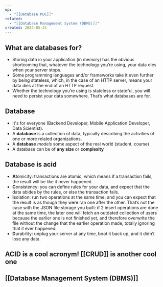 ```yaml
---
up:
  - "[[Database MOC]]"
related:
  - "[[Database Management System (DBMS)]]"
created: 2024-05-21
---
```

## What are databases for?
- Storing data in your application (in memory) has the obvious shortcoming that, whatever the technology you’re using, your data dies when your server stops. 
- Some programming languages and/or frameworks take it even further by being stateless, which, in the case of an HTTP server, means your data dies at the end of an HTTP request. 
- Whether the technology you’re using is stateless or stateful, you will need to persist your data somewhere. That’s what databases are for.

## Database
- It's for everyone (Backend Developer, Mobile Application Developer, Data Scientist).
- A __database__ is a collection of data, typically describing the activities of one or more related organizations.
- A __database__ _models_ some aspect of the real world (student, course)
- A database can be of __any size__ or __complexity__

## Database is __acid__
- **A**tomicity: transactions are atomic, which means if a transaction fails, the result will be like it never happened.
- **C**onsistency: you can define rules for your data, and expect that the data abides by the rules, or else the transaction fails.
- **I**solation: run two operations at the same time, and you can expect that the result is as though they were ran one after the other. 
  That’s not the case with the JSON file storage you built: if 2 insert operations are done at the same time, the later one will fetch an outdated collection of users because the earlier one is not finished yet, and therefore overwrite the file without the change that the earlier operation made, totally ignoring that it ever happened.
- **D**urability: unplug your server at any time, boot it back up, and it didn’t lose any data.

## __ACID__ is a cool acronym! [[CRUD]] is another cool one

## [[Database Management System (DBMS)]]
